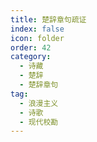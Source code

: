 ```yaml
---
title: 楚辞章句疏证
index: false
icon: folder
order: 42
category:
  - 诗藏
  - 楚辞
  - 楚辞章句
tag:
  - 浪漫主义
  - 诗歌
  - 现代校勘
---
```


<AutoCatalog  />